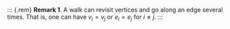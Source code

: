 ::: {.rem}
**Remark 1**. A walk can revisit vertices and go along an edge several
times. That is, one can have $v_i = v_j$ or $e_i = e_j$ for $i \ne j$.
:::

